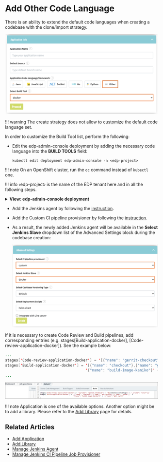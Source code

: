 # Add Other Code Language

There is an ability to extend the default code languages when creating a codebase with the clone/import strategy.

![other-language](../assets/operator-guide/ac_other_language.png "other-language")

!!! warning
    The create strategy does not allow to customize the default code language set.

In order to customize the Build Tool list, perform the following:

*  Edit the edp-admin-console deployment by adding the necessary code language into the **BUILD TOOLS** field:

       kubectl edit deployment edp-admin-console -n <edp-project>

  !!! note
      On an OpenShift cluster, run the `oc` command instead of `kubectl` one.

  !!! info
      &#8249;edp-project&#8250; is the name of the EDP tenant here and in all the following steps.

  <details>
  <summary><b>View: edp-admin-console deployment</b></summary>

```yaml
...
spec:
  containers:
  - env:
    ...
    - name: BUILD_TOOLS
      value: docker # List of custom build tools in Admin Console, e.g. 'docker,helm';
    ...
...
```
  </details>

* Add the Jenkins agent by following the [instruction](../operator-guide/add-jenkins-agent.md).

* Add the Custom CI pipeline provisioner by following the [instruction](../operator-guide/manage-jenkins-ci-job-provision.md).

* As a result, the newly added Jenkins agent will be available in the **Select Jenkins Slave** dropdown list of the
Advanced Settings block during the codebase creation:

  ![jenkins-agent](../assets/operator-guide/ac_jenkins_agent.png "jenkins-agent")

If it is necessary to create Code Review and Build pipelines, add corresponding entries (e.g. stages[Build-application-docker], [Code-review-application-docker]). See the example below:

```java
...
stages['Code-review-application-docker'] = '[{"name": "gerrit-checkout"}' + "${commitValidateStage}" + ',{"name": "sonar"}]'
stages['Build-application-docker'] = '[{"name": "checkout"},{"name": "get-version"},{"name": "sonar"},' +
                                     '{"name": "build-image-kaniko"}' + ',{"name": "git-tag"}]'
...
```

  ![jenkins-provisioner](../assets/operator-guide/ac-jenkins-provisioner.png "jenkins-provisioner")

!!! note
    Application is one of the available options. Another option might be to add a library. Please refer to the [Add Library](../user-guide/add-library.md) page for details.

## Related Articles

* [Add Application](../user-guide/add-application.md)
* [Add Library](../user-guide/add-library.md)
* [Manage Jenkins Agent](../operator-guide/add-jenkins-agent.md)
* [Manage Jenkins CI Pipeline Job Provisioner](manage-jenkins-ci-job-provision.md)

